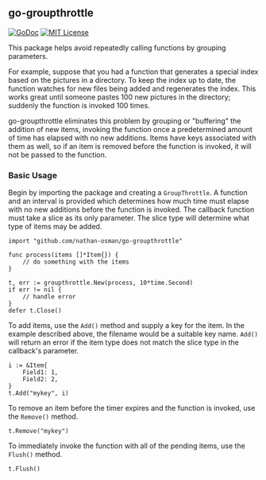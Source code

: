 ## go-groupthrottle

[![GoDoc](https://godoc.org/github.com/nathan-osman/go-groupthrottle?status.svg)](https://godoc.org/github.com/nathan-osman/go-groupthrottle)
[![MIT License](http://img.shields.io/badge/license-MIT-9370d8.svg?style=flat)](http://opensource.org/licenses/MIT)

This package helps avoid repeatedly calling functions by grouping parameters.

For example, suppose that you had a function that generates a special index based on the pictures in a directory. To keep the index up to date, the function watches for new files being added and regenerates the index. This works great until someone pastes 100 new pictures in the directory; suddenly the function is invoked 100 times.

go-groupthrottle eliminates this problem by grouping or "buffering" the addition of new items, invoking the function once a predetermined amount of time has elapsed with no new additions. Items have keys associated with them as well, so if an item is removed before the function is invoked, it will not be passed to the function.

### Basic Usage

Begin by importing the package and creating a `GroupThrottle`. A function and an interval is provided which determines how much time must elapse with no new additions before the function is invoked. The callback function must take a slice as its only parameter. The slice type will determine what type of items may be added.

    import "github.com/nathan-osman/go-groupthrottle"

    func process(items []*Item{}) {
        // do something with the items
    }

    t, err := groupthrottle.New(process, 10*time.Second)
    if err != nil {
        // handle error
    }
    defer t.Close()

To add items, use the `Add()` method and supply a key for the item. In the example described above, the filename would be a suitable key name. `Add()` will return an error if the item type does not match the slice type in the callback's parameter.

    i := &Item{
        Field1: 1,
        Field2: 2,
    }
    t.Add("mykey", i)

To remove an item before the timer expires and the function is invoked, use the `Remove()` method.

    t.Remove("mykey")

To immediately invoke the function with all of the pending items, use the `Flush()` method.

    t.Flush()
